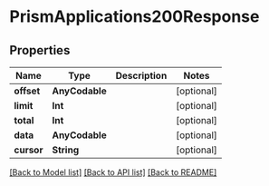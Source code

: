 # PrismApplications200Response

## Properties
Name | Type | Description | Notes
------------ | ------------- | ------------- | -------------
**offset** | **AnyCodable** |  | [optional] 
**limit** | **Int** |  | [optional] 
**total** | **Int** |  | [optional] 
**data** | **AnyCodable** |  | [optional] 
**cursor** | **String** |  | [optional] 

[[Back to Model list]](../README.md#documentation-for-models) [[Back to API list]](../README.md#documentation-for-api-endpoints) [[Back to README]](../README.md)


